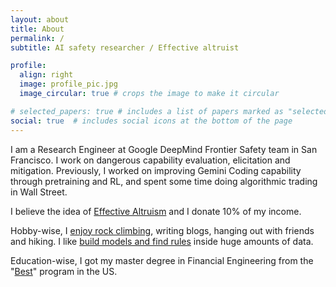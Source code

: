 ```yaml
---
layout: about
title: About
permalink: /
subtitle: AI safety researcher / Effective altruist 

profile:
  align: right
  image: profile_pic.jpg
  image_circular: true # crops the image to make it circular

# selected_papers: true # includes a list of papers marked as "selected={true}"
social: true  # includes social icons at the bottom of the page
---
```


I am a Research Engineer at Google DeepMind Frontier Safety team in San Francisco. I work on dangerous capability evaluation, elicitation and mitigation. Previously, I worked on improving Gemini Coding capability through pretraining and RL, and spent some time doing algorithmic trading in Wall Street.

I believe the idea of [Effective Altruism](https://80000hours.org/2020/08/misconceptions-effective-altruism/?utm_source=google&utm_medium=cpc&utm_campaign=80KMAR-EA/LTism&utm_content=145184936813&utm_term=effective%20altruism&gclid=CjwKCAjw5_GmBhBIEiwA5QSMxBaVik5xPNtCy6BxyqMy4EVvjN63iBJwNsi11v8uCi8sMDp82joXEhoCTsEQAvD_BwE) and I donate 10% of my income.

Hobby-wise, I [enjoy rock climbing](https://www.instagram.com/p/CVG0jDqJMqJ/?utm_source=ig_web_button_share_sheet), writing blogs, hanging out with friends and hiking. I like [build models and find rules](https://www.kaggle.com/vincentwang25/Home) inside huge amounts of data.

Education-wise, I got my master degree in Financial Engineering from the "[Best](https://quantnet.com/mfe-programs-rankings/)" program in the US.